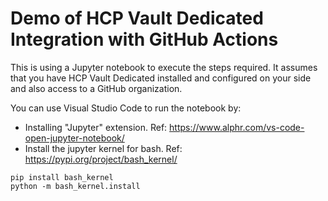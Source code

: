 # Demo of HCP Vault Dedicated Integration with GitHub Actions
This is using a Jupyter notebook to execute the steps required.
It assumes that you have HCP Vault Dedicated installed and configured on your side and also access to a GitHub organization.

You can use Visual Studio Code to run the notebook by:
- Installing "Jupyter" extension. Ref: https://www.alphr.com/vs-code-open-jupyter-notebook/
- Install the jupyter kernel for bash. Ref: https://pypi.org/project/bash_kernel/
```shell
pip install bash_kernel
python -m bash_kernel.install
```
